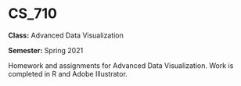 # CS_710
**Class:** Advanced Data Visualization

**Semester:** Spring 2021

Homework and assignments for Advanced Data Visualization. Work is completed in R and Adobe Illustrator.
